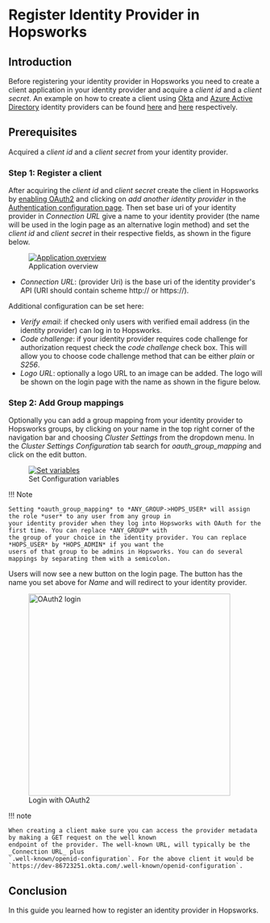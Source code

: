 # Register Identity Provider in Hopsworks

## Introduction
Before registering your identity provider in Hopsworks you need to create a client application in your identity provider and 
acquire a _client id_ and a _client secret_. An example on how to create a client using [Okta](https://www.okta.com/)
and [Azure Active Directory](https://portal.azure.com/#blade/Microsoft_AAD_IAM/ActiveDirectoryMenuBlade/Overview) 
identity providers can be found [here](../create-okta-client) and [here](../create-azure-client) respectively.

## Prerequisites
Acquired a _client id_ and a _client secret_ from your identity provider.

### Step 1: Register a client
After acquiring the _client id_ and _client secret_ create the client in Hopsworks by [enabling OAuth2](../../auth)
and clicking on _add another identity provider_ in the [Authentication configuration page](../../auth). Then set 
base uri of your identity provider in _Connection URL_ give a name to your identity provider (the name will be used 
in the login page as an alternative login method) and set the _client id_ and _client secret_ in their respective 
fields,  as shown in the figure below.

<figure>
  <a  href="../../../assets/images/admin/oauth2/register-app.png">
    <img src="../../../assets/images/admin/oauth2/register-app.png" alt="Application overview" />
  </a>
  <figcaption>Application overview</figcaption>
</figure>

- _Connection URL_: (provider Uri) is the base uri of the identity provider's API (URI should contain scheme http:// or 
  https://). 

Additional configuration can be set here:

- _Verify email_: if checked only users with verified email address (in the identity provider) can log in to Hopsworks. 
- _Code challenge_: if your identity provider requires code challenge for authorization request check 
  the _code challenge_ check box. This will allow you to choose code challenge method that can be either _plain_ or 
  _S256_.
- _Logo URL_: optionally a logo URL to an image can be added. The logo will be shown on the login page with the name 
  as shown in the figure below.

### Step 2: Add Group mappings

Optionally you can add a group mapping from your identity provider to Hopsworks groups, by clicking on your name in the 
top right corner of the navigation bar and choosing *Cluster Settings* from the dropdown menu. In the *Cluster 
Settings* _Configuration_ tab search for _oauth\_group\_mapping_ and click on the edit button.

  <figure>
    <a  href="../../../assets/images/admin/oauth2/sso/oauth-group-mapping.png">
      <img src="../../../assets/images/admin/oauth2/sso/oauth-group-mapping.png" alt="Set variables">
    </a>
    <figcaption>Set Configuration variables</figcaption>
  </figure>

!!! Note

    Setting *oauth_group_mapping* to *ANY_GROUP->HOPS_USER* will assign the role *user* to any user from any group in 
    your identity provider when they log into Hopsworks with OAuth for the first time. You can replace *ANY_GROUP* with 
    the group of your choice in the identity provider. You can replace *HOPS_USER* by *HOPS_ADMIN* if you want the 
    users of that group to be admins in Hopsworks. You can do several mappings by separating them with a semicolon.

Users will now see a new button on the login page. The button has the name you set above for _Name_ and will 
redirect to your identity provider.

  <figure>
    <a  href="../../../assets/images/auth/oauth2.png">
      <img width="400px" src="../../../assets/images/auth/oauth2.png" alt="OAuth2 login" />
    </a>
    <figcaption>Login with OAuth2</figcaption>
  </figure>

!!! note

    When creating a client make sure you can access the provider metadata by making a GET request on the well known 
    endpoint of the provider. The well-known URL, will typically be the _Connection URL_ plus 
    `.well-known/openid-configuration`. For the above client it would be 
    `https://dev-86723251.okta.com/.well-known/openid-configuration`.

## Conclusion
In this guide you learned how to register an identity provider in Hopsworks.